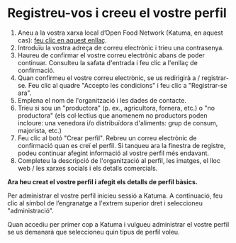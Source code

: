 # Registreu-vos i creeu el vostre perfil

1. Aneu a la vostra xarxa local d’Open Food Network (Katuma, en aquest cas): [feu clic en aquest enllaç](https://app.katuma.org/register).
2. Introduïu la vostra adreça de correu electrònic i trieu una contrasenya.
3. Haureu de confirmar el vostre correu electrònic abans de poder continuar. Consulteu la safata d'entrada i feu clic a l'enllaç de confirmació.
4. Quan confirmeu el vostre correu electrònic, se us redirigirà a / registrar-se. Feu clic al quadre "Accepto les condicions" i feu clic a "Registrar-se ara".
5. Emplena el nom de l'organització i les dades de contacte.
6. Trieu si sou un "productora" (p. ex., agricultora, fornera, etc.) o "no productora" (els col·lectius que anomenem no productors poden incloure: una venedora i/o distribuïdora d'aliments: grup de consum, majorista, etc.)
7. Feu clic al botó "Crear perfil". Rebreu un correu electrònic de confirmació quan es creï el perfil. Si tanqueu ara la finestra de registre, podeu continuar afegint informació al vostre perfil més endavant.
8. Completeu la descripció de l'organització al perfil, les imatges, el lloc web / les xarxes socials i els detalls comercials.

**Ara heu creat el vostre perfil i afegit els detalls de perfil bàsics.**

Per administrar el vostre perfil inicieu sessió a Katuma. A continuació, feu clic al símbol de l’engranatge a l'extrem superior dret i seleccioneu "administració".

Quan accediu per primer cop a Katuma i vulgueu administrar el vostre perfil se us demanarà que seleccioneu quin tipus de perfil voleu.
